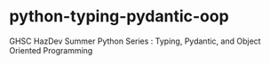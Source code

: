 # python-typing-pydantic-oop
GHSC HazDev Summer Python Series : Typing, Pydantic, and Object Oriented Programming
